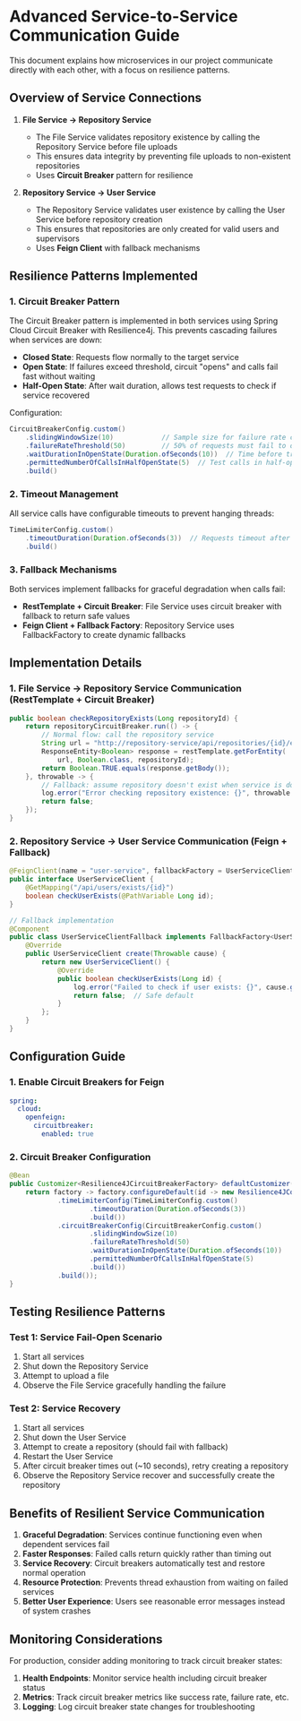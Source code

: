 # Advanced Service-to-Service Communication Guide

This document explains how microservices in our project communicate directly with each other, with a focus on resilience patterns.

## Overview of Service Connections

1. **File Service → Repository Service**
   - The File Service validates repository existence by calling the Repository Service before file uploads
   - This ensures data integrity by preventing file uploads to non-existent repositories
   - Uses **Circuit Breaker** pattern for resilience

2. **Repository Service → User Service**
   - The Repository Service validates user existence by calling the User Service before repository creation
   - This ensures that repositories are only created for valid users and supervisors
   - Uses **Feign Client** with fallback mechanisms

## Resilience Patterns Implemented

### 1. Circuit Breaker Pattern

The Circuit Breaker pattern is implemented in both services using Spring Cloud Circuit Breaker with Resilience4j. This prevents cascading failures when services are down:

- **Closed State**: Requests flow normally to the target service
- **Open State**: If failures exceed threshold, circuit "opens" and calls fail fast without waiting
- **Half-Open State**: After wait duration, allows test requests to check if service recovered

Configuration:
```java
CircuitBreakerConfig.custom()
    .slidingWindowSize(10)            // Sample size for failure rate calculation
    .failureRateThreshold(50)         // 50% of requests must fail to open circuit
    .waitDurationInOpenState(Duration.ofSeconds(10))  // Time before trying again
    .permittedNumberOfCallsInHalfOpenState(5)  // Test calls in half-open state
    .build()
```

### 2. Timeout Management

All service calls have configurable timeouts to prevent hanging threads:

```java
TimeLimiterConfig.custom()
    .timeoutDuration(Duration.ofSeconds(3))  // Requests timeout after 3 seconds
    .build()
```

### 3. Fallback Mechanisms

Both services implement fallbacks for graceful degradation when calls fail:

- **RestTemplate + Circuit Breaker**: File Service uses circuit breaker with fallback to return safe values
- **Feign Client + Fallback Factory**: Repository Service uses FallbackFactory to create dynamic fallbacks

## Implementation Details

### 1. File Service → Repository Service Communication (RestTemplate + Circuit Breaker)

```java
public boolean checkRepositoryExists(Long repositoryId) {
    return repositoryCircuitBreaker.run(() -> {
        // Normal flow: call the repository service
        String url = "http://repository-service/api/repositories/{id}/exists";
        ResponseEntity<Boolean> response = restTemplate.getForEntity(
            url, Boolean.class, repositoryId);
        return Boolean.TRUE.equals(response.getBody());
    }, throwable -> {
        // Fallback: assume repository doesn't exist when service is down
        log.error("Error checking repository existence: {}", throwable.getMessage());
        return false;
    });
}
```

### 2. Repository Service → User Service Communication (Feign + Fallback)

```java
@FeignClient(name = "user-service", fallbackFactory = UserServiceClientFallback.class)
public interface UserServiceClient {
    @GetMapping("/api/users/exists/{id}")
    boolean checkUserExists(@PathVariable Long id);
}

// Fallback implementation
@Component
public class UserServiceClientFallback implements FallbackFactory<UserServiceClient> {
    @Override
    public UserServiceClient create(Throwable cause) {
        return new UserServiceClient() {
            @Override
            public boolean checkUserExists(Long id) {
                log.error("Failed to check if user exists: {}", cause.getMessage());
                return false;  // Safe default
            }
        };
    }
}
```

## Configuration Guide

### 1. Enable Circuit Breakers for Feign

```yaml
spring:
  cloud:
    openfeign:
      circuitbreaker:
        enabled: true
```

### 2. Circuit Breaker Configuration

```java
@Bean
public Customizer<Resilience4JCircuitBreakerFactory> defaultCustomizer() {
    return factory -> factory.configureDefault(id -> new Resilience4JConfigBuilder(id)
            .timeLimiterConfig(TimeLimiterConfig.custom()
                    .timeoutDuration(Duration.ofSeconds(3))
                    .build())
            .circuitBreakerConfig(CircuitBreakerConfig.custom()
                    .slidingWindowSize(10)
                    .failureRateThreshold(50)
                    .waitDurationInOpenState(Duration.ofSeconds(10))
                    .permittedNumberOfCallsInHalfOpenState(5)
                    .build())
            .build());
}
```

## Testing Resilience Patterns

### Test 1: Service Fail-Open Scenario

1. Start all services
2. Shut down the Repository Service
3. Attempt to upload a file
4. Observe the File Service gracefully handling the failure

### Test 2: Service Recovery

1. Start all services
2. Shut down the User Service
3. Attempt to create a repository (should fail with fallback)
4. Restart the User Service
5. After circuit breaker times out (~10 seconds), retry creating a repository
6. Observe the Repository Service recover and successfully create the repository

## Benefits of Resilient Service Communication

1. **Graceful Degradation**: Services continue functioning even when dependent services fail
2. **Faster Responses**: Failed calls return quickly rather than timing out
3. **Service Recovery**: Circuit breakers automatically test and restore normal operation
4. **Resource Protection**: Prevents thread exhaustion from waiting on failed services
5. **Better User Experience**: Users see reasonable error messages instead of system crashes

## Monitoring Considerations

For production, consider adding monitoring to track circuit breaker states:

1. **Health Endpoints**: Monitor service health including circuit breaker status
2. **Metrics**: Track circuit breaker metrics like success rate, failure rate, etc.
3. **Logging**: Log circuit breaker state changes for troubleshooting
